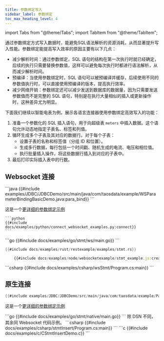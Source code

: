 ```yaml
---
title: 参数绑定写入
sidebar_label: 参数绑定
toc_max_heading_level: 4
---
```


import Tabs from "@theme/Tabs";
import TabItem from "@theme/TabItem";

通过参数绑定方式写入数据时，能避免SQL语法解析的资源消耗，从而显著提升写入性能。参数绑定能提高写入效率的原因主要有以下几点：

- 减少解析时间：通过参数绑定，SQL 语句的结构在第一次执行时就已经确定，后续的执行只需要替换参数值，这样可以避免每次执行时都进行语法解析，从而减少解析时间。  
- 预编译：当使用参数绑定时，SQL 语句可以被预编译并缓存，后续使用不同的参数值执行时，可以直接使用预编译的版本，提高执行效率。  
- 减少网络开销：参数绑定还可以减少发送到数据库的数据量，因为只需要发送参数值而不是完整的 SQL 语句，特别是在执行大量相似的插入或更新操作时，这种差异尤为明显。  

下面我们继续以智能电表为例，展示各语言连接器使用参数绑定高效写入的功能：
1. 准备一个参数化的 SQL 插入语句，用于向超级表 `meters` 中插入数据。这个语句允许动态地指定子表名、标签和列值。
2. 循环生成多个子表及其对应的数据行。对于每个子表：
    - 设置子表的名称和标签值（分组 ID 和位置）。
    - 生成多行数据，每行包括一个时间戳、随机生成的电流、电压和相位值。
    - 执行批量插入操作，将这些数据行插入到对应的子表中。
3. 最后打印实际插入表中的行数。 

## Websocket 连接
<Tabs defaultValue="java" groupId="lang">
<TabItem value="java" label="Java">
```java
{{#include examples/JDBC/JDBCDemo/src/main/java/com/taosdata/example/WSParameterBindingBasicDemo.java:para_bind}}
```


这是一个[更详细的参数绑定示例](https://github.com/taosdata/TDengine/blob/main/examples/JDBC/JDBCDemo/src/main/java/com/taosdata/example/WSParameterBindingFullDemo.java)  

</TabItem>
<TabItem label="Python" value="python">

    ```python
    {{#include docs/examples/python/connect_websocket_examples.py:connect}}
    ```
</TabItem>
<TabItem label="Go" value="go">
```go
{{#include docs/examples/go/stmt/ws/main.go}}
```
</TabItem>
<TabItem label="Rust" value="rust">

```rust
{{#include docs/examples/rust/restexample/examples/stmt.rs}}
```

</TabItem>
<TabItem label="Node.js" value="node">

```js
    {{#include docs/examples/node/websocketexample/stmt_example.js:createConnect}}
```
</TabItem>
<TabItem label="C#" value="csharp">
```csharp
{{#include docs/examples/csharp/wsStmt/Program.cs:main}}
```
</TabItem>
<TabItem label="C" value="c">

</TabItem>
</Tabs>

## 原生连接
<Tabs  defaultValue="java"  groupId="lang">
<TabItem label="Java" value="java">

```java
{{#include examples/JDBC/JDBCDemo/src/main/java/com/taosdata/example/ParameterBindingBasicDemo.java:para_bind}}
```

这是一个[更详细的参数绑定示例](https://github.com/taosdata/TDengine/blob/main/examples/JDBC/JDBCDemo/src/main/java/com/taosdata/example/ParameterBindingFullDemo.java)  

</TabItem>
<TabItem label="Python" value="python">

</TabItem>
<TabItem label="Go" value="go">
```go
{{#include docs/examples/go/stmt/native/main.go}}
```
</TabItem>
<TabItem label="Rust" value="rust">
除 DSN 不同，其余同 Websocket 代码示例。
</TabItem>
<TabItem label="C#" value="csharp">
```csharp
{{#include docs/examples/csharp/stmtInsert/Program.cs:main}}
```
</TabItem>
<TabItem label="C" value="c">
```c
{{#include docs/examples/c/CStmtInsertDemo.c}}
```
</TabItem>

</Tabs>

